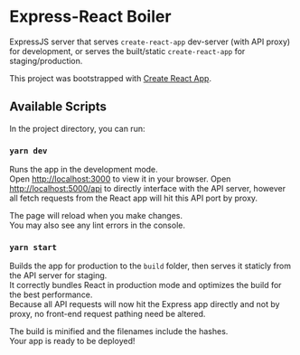 # Express-React Boiler

ExpressJS server that serves `create-react-app` dev-server (with API proxy) for development, or serves the built/static `create-react-app` for staging/production.

This project was bootstrapped with [Create React App](https://github.com/facebook/create-react-app).

## Available Scripts

In the project directory, you can run:

### `yarn dev`

Runs the app in the development mode.\
Open [http://localhost:3000](http://localhost:3000) to view it in your browser. Open [http://localhost:5000/api](http://localhost:5000) to directly interface with the API server, however all fetch requests from the React app will hit this API port by proxy.

The page will reload when you make changes.\
You may also see any lint errors in the console.

### `yarn start`

Builds the app for production to the `build` folder, then serves it staticly from the API server for staging.\
It correctly bundles React in production mode and optimizes the build for the best performance.\
Because all API requests will now hit the Express app directly and not by proxy, no front-end request pathing need be altered.

The build is minified and the filenames include the hashes.\
Your app is ready to be deployed!
